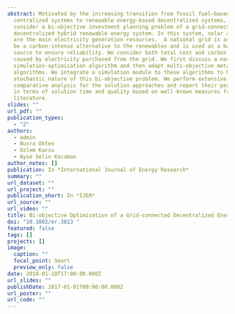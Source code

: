 ```yaml
---
abstract: Motivated by the increasing transition from fossil fuel–based
  centralized systems to renewable energy–based decentralized systems, we
  consider a bi-objective investment planning problem of a grid-connected
  decentralized hybrid renewable energy system. In this system, solar and wind
  are the main electricity generation resources.  A national grid is assumed to
  be a carbon-intense alternative to the renewables and is used as a backup
  source to ensure reliability. We consider both total cost and carbon emissions
  caused by electricity purchased from the grid. We first discuss a novel
  simulation-optimization algorithm and then adapt multi-objective metaheuristic
  algorithms. We integrate a simulation module to these algorithms to handle the
  stochastic nature of this bi-objective problem. We perform extensive
  comparative analysis for the solution approaches and report their performances
  in terms of solution time and quality based on well-known measures from the
  literature.
slides: ""
url_pdf: ""
publication_types:
  - "2"
authors:
  - admin
  - Busra Okten
  - Ozlem Karsu
  - Ayse Selin Kocaman
author_notes: []
publication: In *International Journal of Energy Research*
summary: ""
url_dataset: ""
url_project: ""
publication_short: In *IJER*
url_source: ""
url_video: ""
title: Bi-objective Optimization of a Grid-connected Decentralized Energy System
doi: "10.1002/er.3813 "
featured: false
tags: []
projects: []
image:
  caption: ""
  focal_point: Smart
  preview_only: false
date: 2018-01-18T17:00:00.000Z
url_slides: ""
publishDate: 2017-01-01T00:00:00.000Z
url_poster: ""
url_code: ""
---
```

